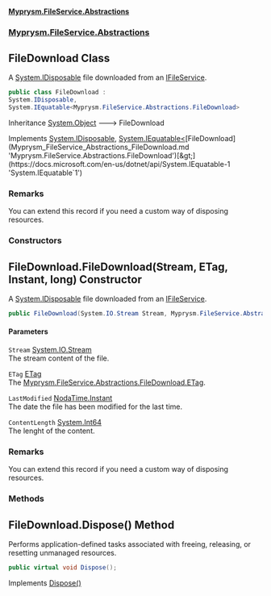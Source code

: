 #### [Myprysm.FileService.Abstractions](index.md 'index')
### [Myprysm.FileService.Abstractions](index.md#Myprysm_FileService_Abstractions 'Myprysm.FileService.Abstractions')
## FileDownload Class
A [System.IDisposable](https://docs.microsoft.com/en-us/dotnet/api/System.IDisposable 'System.IDisposable') file downloaded from an [IFileService](Myprysm_FileService_Abstractions_IFileService.md 'Myprysm.FileService.Abstractions.IFileService').  
```csharp
public class FileDownload :
System.IDisposable,
System.IEquatable<Myprysm.FileService.Abstractions.FileDownload>
```

Inheritance [System.Object](https://docs.microsoft.com/en-us/dotnet/api/System.Object 'System.Object') &#129106; FileDownload  

Implements [System.IDisposable](https://docs.microsoft.com/en-us/dotnet/api/System.IDisposable 'System.IDisposable'), [System.IEquatable&lt;](https://docs.microsoft.com/en-us/dotnet/api/System.IEquatable-1 'System.IEquatable`1')[FileDownload](Myprysm_FileService_Abstractions_FileDownload.md 'Myprysm.FileService.Abstractions.FileDownload')[&gt;](https://docs.microsoft.com/en-us/dotnet/api/System.IEquatable-1 'System.IEquatable`1')  
### Remarks
You can extend this record if you need a custom way of disposing resources.  
### Constructors
<a name='Myprysm_FileService_Abstractions_FileDownload_FileDownload(System_IO_Stream_Myprysm_FileService_Abstractions_ValueObjects_ETag_NodaTime_Instant_long)'></a>
## FileDownload.FileDownload(Stream, ETag, Instant, long) Constructor
A [System.IDisposable](https://docs.microsoft.com/en-us/dotnet/api/System.IDisposable 'System.IDisposable') file downloaded from an [IFileService](Myprysm_FileService_Abstractions_IFileService.md 'Myprysm.FileService.Abstractions.IFileService').  
```csharp
public FileDownload(System.IO.Stream Stream, Myprysm.FileService.Abstractions.ValueObjects.ETag ETag, NodaTime.Instant LastModified, long ContentLength);
```
#### Parameters
<a name='Myprysm_FileService_Abstractions_FileDownload_FileDownload(System_IO_Stream_Myprysm_FileService_Abstractions_ValueObjects_ETag_NodaTime_Instant_long)_Stream'></a>
`Stream` [System.IO.Stream](https://docs.microsoft.com/en-us/dotnet/api/System.IO.Stream 'System.IO.Stream')  
The stream content of the file.
  
<a name='Myprysm_FileService_Abstractions_FileDownload_FileDownload(System_IO_Stream_Myprysm_FileService_Abstractions_ValueObjects_ETag_NodaTime_Instant_long)_ETag'></a>
`ETag` [ETag](Myprysm_FileService_Abstractions_ValueObjects_ETag.md 'Myprysm.FileService.Abstractions.ValueObjects.ETag')  
The [Myprysm.FileService.Abstractions.FileDownload.ETag](https://docs.microsoft.com/en-us/dotnet/api/Myprysm.FileService.Abstractions.FileDownload.ETag 'Myprysm.FileService.Abstractions.FileDownload.ETag').
  
<a name='Myprysm_FileService_Abstractions_FileDownload_FileDownload(System_IO_Stream_Myprysm_FileService_Abstractions_ValueObjects_ETag_NodaTime_Instant_long)_LastModified'></a>
`LastModified` [NodaTime.Instant](https://docs.microsoft.com/en-us/dotnet/api/NodaTime.Instant 'NodaTime.Instant')  
The date the file has been modified for the last time.
  
<a name='Myprysm_FileService_Abstractions_FileDownload_FileDownload(System_IO_Stream_Myprysm_FileService_Abstractions_ValueObjects_ETag_NodaTime_Instant_long)_ContentLength'></a>
`ContentLength` [System.Int64](https://docs.microsoft.com/en-us/dotnet/api/System.Int64 'System.Int64')  
The lenght of the content.
  
### Remarks
You can extend this record if you need a custom way of disposing resources.  
  
### Methods
<a name='Myprysm_FileService_Abstractions_FileDownload_Dispose()'></a>
## FileDownload.Dispose() Method
Performs application-defined tasks associated with freeing, releasing, or resetting unmanaged resources.
```csharp
public virtual void Dispose();
```

Implements [Dispose()](https://docs.microsoft.com/en-us/dotnet/api/System.IDisposable.Dispose 'System.IDisposable.Dispose')  
  
